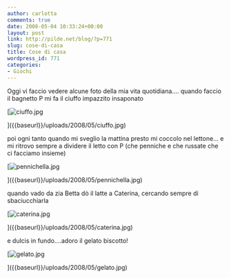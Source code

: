 ```yaml
---
author: carlotta
comments: true
date: 2008-05-04 10:33:24+00:00
layout: post
link: http://pilde.net/blog/?p=771
slug: cose-di-casa
title: Cose di casa
wordpress_id: 771
categories:
- Giochi
---
```


Oggi vi faccio vedere alcune foto della mia vita quotidiana....
quando faccio il bagnetto P mi fa il ciuffo impazzito insaponato

[![ciuffo.jpg]({{baseurl}}/uploads/2008/05/ciuffo.jpg)


]({{baseurl}}/uploads/2008/05/ciuffo.jpg)




poi ogni tanto quando mi sveglio la mattina presto mi coccolo nel lettone... e mi ritrovo sempre a dividere il letto con P (che penniche e che russate che ci facciamo insieme)




[![pennichella.jpg]({{baseurl}}/uploads/2008/05/pennichella.jpg)


]({{baseurl}}/uploads/2008/05/pennichella.jpg)




quando vado da zia Betta dò il latte a Caterina, cercando sempre di sbaciucchiarla

[![caterina.jpg]({{baseurl}}/uploads/2008/05/caterina.jpg)


]({{baseurl}}/uploads/2008/05/caterina.jpg)




e dulcis in fundo....adoro il gelato biscotto!

[![gelato.jpg]({{baseurl}}/uploads/2008/05/gelato.jpg)


]({{baseurl}}/uploads/2008/05/gelato.jpg)



